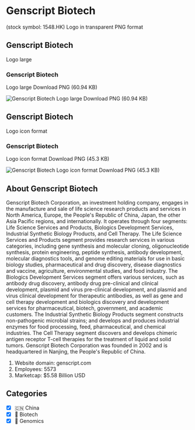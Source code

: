 # Genscript Biotech
 (stock symbol: 1548.HK) Logo in transparent PNG format

## Genscript Biotech
 Logo large

### Genscript Biotech
 Logo large Download PNG (60.94 KB)

![Genscript Biotech
 Logo large Download PNG (60.94 KB)](/img/orig/1548.HK_BIG-10ba18dc.png)

## Genscript Biotech
 Logo icon format

### Genscript Biotech
 Logo icon format Download PNG (45.3 KB)

![Genscript Biotech
 Logo icon format Download PNG (45.3 KB)](/img/orig/1548.HK-f3d4c34d.png)

## About Genscript Biotech


Genscript Biotech Corporation, an investment holding company, engages in the manufacture and sale of life science research products and services in North America, Europe, the People's Republic of China, Japan, the other Asia Pacific regions, and internationally. It operates through four segments: Life Science Services and Products, Biologics Development Services, Industrial Synthetic Biology Products, and Cell Therapy. The Life Science Services and Products segment provides research services in various categories, including gene synthesis and molecular cloning, oligonucleotide synthesis, protein engineering, peptide synthesis, antibody development, molecular diagnostics tools, and genome editing materials for use in basic biology studies, pharmaceutical and drug discovery, disease diagnostics and vaccine, agriculture, environmental studies, and food industry. The Biologics Development Services segment offers various services, such as antibody drug discovery, antibody drug pre-clinical and clinical development, plasmid and virus pre-clinical development, and plasmid and virus clinical development for therapeutic antibodies, as well as gene and cell therapy development and biologics discovery and development services for pharmaceutical, biotech, government, and academic customers. The Industrial Synthetic Biology Products segment constructs non-pathogenic microbial strains; and develops and produces industrial enzymes for food processing, feed, pharmaceutical, and chemical industries. The Cell Therapy segment discovers and develops chimeric antigen receptor T-cell therapies for the treatment of liquid and solid tumors. Genscript Biotech Corporation was founded in 2002 and is headquartered in Nanjing, the People's Republic of China.

1. Website domain: genscript.com
2. Employees: 5573
3. Marketcap: $5.58 Billion USD


## Categories
- [x] 🇨🇳 China
- [x] 🧬 Biotech
- [x] 🧬 Genomics
